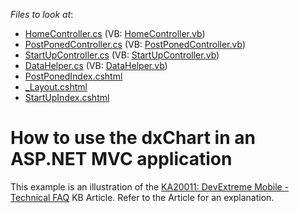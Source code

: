 <!-- default file list -->
*Files to look at*:

* [HomeController.cs](./CS/DXTREMEMVC/Controllers/HomeController.cs) (VB: [HomeController.vb](./VB/DXTREMEMVC/Controllers/HomeController.vb))
* [PostPonedController.cs](./CS/DXTREMEMVC/Controllers/PostPonedController.cs) (VB: [PostPonedController.vb](./VB/DXTREMEMVC/Controllers/PostPonedController.vb))
* [StartUpController.cs](./CS/DXTREMEMVC/Controllers/StartUpController.cs) (VB: [StartUpController.vb](./VB/DXTREMEMVC/Controllers/StartUpController.vb))
* [DataHelper.cs](./CS/DXTREMEMVC/Models/DataHelper.cs) (VB: [DataHelper.vb](./VB/DXTREMEMVC/Models/DataHelper.vb))
* [PostPonedIndex.cshtml](./CS/DXTREMEMVC/Views/PostPoned/PostPonedIndex.cshtml)
* [_Layout.cshtml](./CS/DXTREMEMVC/Views/Shared/_Layout.cshtml)
* [StartUpIndex.cshtml](./CS/DXTREMEMVC/Views/StartUp/StartUpIndex.cshtml)
<!-- default file list end -->
# How to use the dxChart in an ASP.NET MVC application


<p>This example is an illustration of the <a href="https://www.devexpress.com/Support/Center/p/KA20011">KA20011: DevExtreme Mobile - Technical FAQ</a> KB Article. Refer to the Article for an explanation.</p>

<br/>


